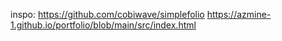 inspo: https://github.com/cobiwave/simplefolio
https://azmine-1.github.io/portfolio/blob/main/src/index.html

